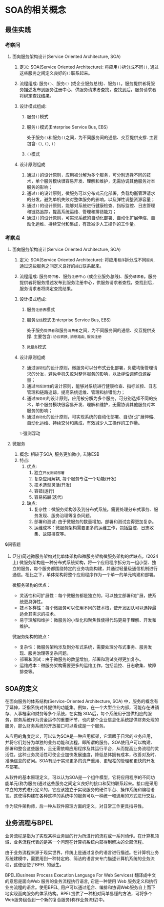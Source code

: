 # SOA的相关概念


## 最佳实践

### 考察问

1. 面向服务架构设计(Service Oriented Architecture, SOA)
    1. 定义: SOA(Service Oriented Architecture): 将应用`()`拆分成不同`()`, 通过这些服务之间定义良好的`()`联系起来。
    2. 流程组成: 服务`()`、服务`()` (或企业服务总线)、服务`()`。服务提供者将服务描述发布到服务注册中心，供服务请求者查找，查找到后，服务请求者将绑定查找结果。
    3. 设计模式组成:

        1. 服务`()`模式

        2. 服务`()`模式(Enterprise Service Bus, EBS)

            处于服务`()`和服务`()`之间，为不同服务间的通信、交互提供支撑. 主要包含: `()`, `()`, `()`

        3. `()`模式

    4. 设计原则组成

        1. 通过`()`的设计原则，应用被分解为多个服务，可分别选择不同的技术，单个服务模块很容易开发、理解和维护，无需协调其他服务对本服务的影响；
        2. 通过`()`的设计原则，微服务可以分布式云化部署，负载均衡管理请求的分发，避免单机失败对整体服务的影响，以及弹性调整资源容量；
        3. 通过`()`的设计原则，能够对系统进行健康检查、指标监控、日志管理和链路追踪，提高系统运维、管理和排错能力；
        4. 通过`()`的设计原则，可实现系统的自动化部署、自动化扩展伸缩、自动化运维、持续交付和集成，有效减少人工操作的工作量。

### 考察点

1. 面向服务架构设计(Service Oriented Architecture, SOA)
    1. 定义: SOA(Service Oriented Architecture): 将应用`程序`拆分成不同`服务`, 通过这些服务之间定义良好的`接口`联系起来。
    2. 流程组成: 服务`提供者`、服务`注册中心` (或企业服务总线)、服务`请求者`。服务提供者将服务描述发布到服务注册中心，供服务请求者查找，查找到后，服务请求者将绑定查找结果。
    3. 设计模式组成:

        1. 服务`注册表`模式

        2. 服务`总线`模式(Enterprise Service Bus, EBS)

            处于服务`提供者`和服务`消费者`之间，为不同服务间的通信、交互提供支撑. 主要包含: `协议转换`, `消息路由`, `服务注册`

        3. `微服务`模式

    4. 设计原则组成

        2. 通过`强韧性`的设计原则，微服务可以分布式云化部署，负载均衡管理请求的分发，避免单机失败对整体服务的影响，以及弹性调整资源容量；
        3. 通过`可观测性`的设计原则，能够对系统进行健康检查、指标监控、日志管理和链路追踪，提高系统运维、管理和排错能力；
        1. 通过`服务化`的设计原则，应用被分解为多个服务，可分别选择不同的技术，单个服务模块很容易开发、理解和维护，无需协调其他服务对本服务的影响；
        4. 通过`自动化`的设计原则，可实现系统的自动化部署、自动化扩展伸缩、自动化运维、持续交付和集成，有效减少人工操作的工作量。

        ✨强测浮动

2. 微服务
    1. 概念: 相较于SOA, 服务更加微小, 去除ESB
    2. 特点:
        1. 优点:
            1. 独立`开发测试部署`
            2. 复杂应用解耦, 每个服务专注一个功能(开发)
            3. 技术选型灵活(开发)
            4. 容错(运行)
            5. 容易拓展(迭代)
        2. 缺点:
            1. 复杂性：微服务架构涉及到分布式系统，需要处理分布式事务、服务发现、服务治理等复杂同题。
            2. 部署和测试: 由于微服务的数量增加，部署和测试变得更加复杂。
            3. 运维成本：微服务架构需要更多的运维工作，包括监控、日志收集、故障排查等。

🔒问答题

1. (7分)简述微服务架构对比单体架构和微服务架构微服务架构的优缺点。(2024上)
    微服务架构是一种分布式系统架构，将一个应用程序拆分为一组小型、独立的服务，每个服务都围绕特定的业务功能构建，并通过轻量级通信机制进行通信。相比之下，单体架构将整个应用程序作为一个单一的单元构建和部署。

    微服务架构的优点：
    - 灵活性和可扩展性：每个微服务都是独立的，可以独立部署和扩展，使系统更具弹性。
    - 技术多样性：每个微服务可以使用不同的技术栈，使开发团队可以选择最适合其需求的技术。 
    - 易于理解和维护：微服务的小型化和聚焦性使得代码更易于理解、开发和维护。

    微服务架构的缺点：
    - 复杂性：微服务架构涉及到分布式系统，需要处理分布式事务、服务发现、服务治理等复杂问题。
    - 部署和测试：由于微服务的数量增加，部署和测试变得更加复杂。 
    - 运维成本：微服务架构需要更多的运维工作，包括监控、日志收集、故障排查等。 


## SOA的定义

在面向服务的体系结构(Service-Oriented Architecture, SOA) 中，服务的概念有了延伸，泛指系统对外提供的功能集。例如，在一个大型企业内部，可能存在进销存、人事档案和财务等多个系统，在实施 SOA后，每个系统用于提供相应的服务，财务系统作为资金运作的重要环节，也向整个企业信息化系统提供财务处理的服务，那么财务系统的开放接口可以看成是一个服务。

从应用的角度定义，可以认为SOA是一种应用框架，它着眼于日常的业务应用，并将它们划分为单独的业务功能和流程，即所谓的服务。SOA使用户可以构建、部署和整合这些服务，且无需依赖应用程序及其运行平台，从而提高业务流程的灵活性。这种业务灵活性可使企业加快发展速度，降低总体拥有成本，改善对及时、准确信息的访问。SOA有助于实现更多的资产重用、更轻松的管理和更快的开发与部署。

从软件的基本原理定义，可以认为SOA是一个组件模型，它将应用程序的不同功能单元(称为服务)通过这些服务之间定义良好的接口和契约联系起来。接口是采用中立的方式进行定义的，它应该独立于实现服务的硬件平台、操作系统和编程语言。这使得构建在各种这样的系统中的服务可以一种统一和通用的方式进行交互。

作为软件架构师，后一种从软件原理方面的定义，对日常工作更具指导性。

## 业务流程与BPEL

业务流程是指为了实现某种业务目的行为所进行的流程或一系列动作。在计算机领域，业务流程代表的是某一个问题在计算机系统内部得到解决的全部流程。

由于业务流程来源于现实世界，传统上是通过复杂的语言进行描述。在计算机业务系统建模中，需要用到一种特定的、简洁的语言来专门描述计算机系统的业务流程，这便促使了BPEL 的诞生。

BPEL(Business Process Execution Language For Web Services) 翻译成中文的意思是面向Web 服务的业务流程执行语言, 它是一种使用 Web 服务定义和执行业务流程的语言。使用BPEL, 用户可以通过组合、编排和协调Web服务自上而下地实现面向服务的体系结构。BPEL提供了一种相对简单易懂的方法，可将多个Web服务组合到一个新的复合服务(称作业务流程)中。